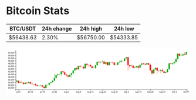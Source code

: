 # Bitcoin Stats

BTC/USDT|24h change|24h high|24h low|
|---|---|---|---|
|$56438.63|2.30%|$56750.00|$54333.85|

<img src="./chart.svg">
